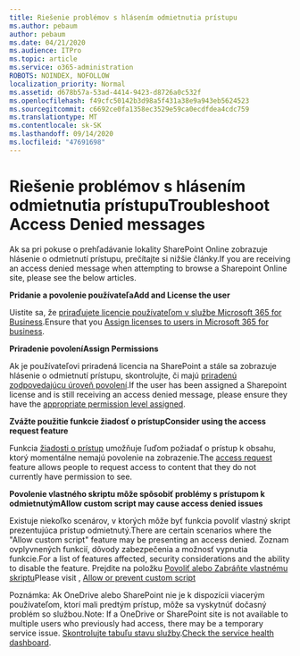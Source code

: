 ```yaml
---
title: Riešenie problémov s hlásením odmietnutia prístupu
ms.author: pebaum
author: pebaum
ms.date: 04/21/2020
ms.audience: ITPro
ms.topic: article
ms.service: o365-administration
ROBOTS: NOINDEX, NOFOLLOW
localization_priority: Normal
ms.assetid: d678b57a-53ad-4414-9423-d8726a0c532f
ms.openlocfilehash: f49cfc50142b3d98a5f431a38e9a943eb5624523
ms.sourcegitcommit: c6692ce0fa1358ec3529e59ca0ecdfdea4cdc759
ms.translationtype: MT
ms.contentlocale: sk-SK
ms.lasthandoff: 09/14/2020
ms.locfileid: "47691698"
---
```

# <a name="troubleshoot-access-denied-messages"></a><span data-ttu-id="36b4a-102">Riešenie problémov s hlásením odmietnutia prístupu</span><span class="sxs-lookup"><span data-stu-id="36b4a-102">Troubleshoot Access Denied messages</span></span>

<span data-ttu-id="36b4a-103">Ak sa pri pokuse o prehľadávanie lokality SharePoint Online zobrazuje hlásenie o odmietnutí prístupu, prečítajte si nižšie články.</span><span class="sxs-lookup"><span data-stu-id="36b4a-103">If you are receiving an access denied message when attempting to browse a Sharepoint Online site, please see the below articles.</span></span>

<span data-ttu-id="36b4a-104">**Pridanie a povolenie používateľa**</span><span class="sxs-lookup"><span data-stu-id="36b4a-104">**Add and License the user**</span></span>

<span data-ttu-id="36b4a-105">Uistite sa, že [priraďujete licencie používateľom v službe Microsoft 365 for Business](https://docs.microsoft.com/microsoft-365/admin/add-users/add-users).</span><span class="sxs-lookup"><span data-stu-id="36b4a-105">Ensure that you [Assign licenses to users in Microsoft 365 for business](https://docs.microsoft.com/microsoft-365/admin/add-users/add-users).</span></span>

<span data-ttu-id="36b4a-106">**Priradenie povolení**</span><span class="sxs-lookup"><span data-stu-id="36b4a-106">**Assign Permissions**</span></span>

<span data-ttu-id="36b4a-107">Ak je používateľovi priradená licencia na SharePoint a stále sa zobrazuje hlásenie o odmietnutí prístupu, skontrolujte, či majú [priradenú zodpovedajúcu úroveň povolení](https://docs.microsoft.com/sharepoint/understanding-permission-levels).</span><span class="sxs-lookup"><span data-stu-id="36b4a-107">If the user has been assigned a Sharepoint license and is still receiving an access denied message, please ensure they have the [appropriate permission level assigned](https://docs.microsoft.com/sharepoint/understanding-permission-levels).</span></span>

<span data-ttu-id="36b4a-108">**Zvážte použitie funkcie žiadosť o prístup**</span><span class="sxs-lookup"><span data-stu-id="36b4a-108">**Consider using the access request feature**</span></span>

<span data-ttu-id="36b4a-109">Funkcia [žiadosti o prístup](https://support.office.com/article/Set-up-and-manage-access-requests-94B26E0B-2822-49D4-929A-8455698654B3) umožňuje ľuďom požiadať o prístup k obsahu, ktorý momentálne nemajú povolenie na zobrazenie.</span><span class="sxs-lookup"><span data-stu-id="36b4a-109">The [access request](https://support.office.com/article/Set-up-and-manage-access-requests-94B26E0B-2822-49D4-929A-8455698654B3) feature allows people to request access to content that they do not currently have permission to see.</span></span> 

<span data-ttu-id="36b4a-110">**Povolenie vlastného skriptu môže spôsobiť problémy s prístupom k odmietnutým**</span><span class="sxs-lookup"><span data-stu-id="36b4a-110">**Allow custom script may cause access denied issues**</span></span>

<span data-ttu-id="36b4a-111">Existuje niekoľko scenárov, v ktorých môže byť funkcia povoliť vlastný skript prezentujúca prístup odmietnutý.</span><span class="sxs-lookup"><span data-stu-id="36b4a-111">There are certain scenarios where the "Allow custom script" feature may be presenting an access denied.</span></span> <span data-ttu-id="36b4a-112">Zoznam ovplyvnených funkcií, dôvody zabezpečenia a možnosť vypnutia funkcie.</span><span class="sxs-lookup"><span data-stu-id="36b4a-112">For a list of features affected, security considerations and the ability to disable the feature.</span></span> <span data-ttu-id="36b4a-113">Prejdite na položku [Povoliť alebo Zabráňte vlastnému skriptu](https://docs.microsoft.com/sharepoint/allow-or-prevent-custom-script)</span><span class="sxs-lookup"><span data-stu-id="36b4a-113">Please visit , [Allow or prevent custom script](https://docs.microsoft.com/sharepoint/allow-or-prevent-custom-script)</span></span>

<span data-ttu-id="36b4a-114">Poznámka: Ak OneDrive alebo SharePoint nie je k dispozícii viacerým používateľom, ktorí mali predtým prístup, môže sa vyskytnúť dočasný problém so službou.</span><span class="sxs-lookup"><span data-stu-id="36b4a-114">Note: If a OneDrive or SharePoint site is not available to multiple users who previously had access, there may be a temporary service issue.</span></span> <span data-ttu-id="36b4a-115">[Skontrolujte tabuľu stavu služby](https://portal.office.com/adminportal/home#/servicehealth).</span><span class="sxs-lookup"><span data-stu-id="36b4a-115">[Check the service health dashboard](https://portal.office.com/adminportal/home#/servicehealth).</span></span>


  

